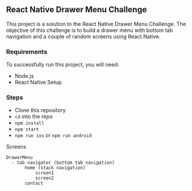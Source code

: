 ## React Native Drawer Menu Challenge

This project is a solution to the React Native Drawer Menu Challenge. The objective of this challenge is to build a drawer menu with bottom tab navigation and a couple of random screens using React Native.

### Requirements

To successfully run this project, you will need:

- Node.js
- React Native Setup

### Steps

- Clone this repository
- `cd` into the repo
- `npm install`
- `npm start`
- `npm run ios` or `npm run android`

Screens

```
DrawerMenu
  - tab navigator (bottom tab navigation)
       home (stack navigation)
           screen1
           screen2
       contact
```

